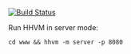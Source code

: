 [![Build Status](https://travis-ci.org/mrtnzlml/hhvm-nette.svg?branch=master)](https://travis-ci.org/mrtnzlml/hhvm-nette)

Run HHVM in server mode:

```console
cd www && hhvm -m server -p 8080
```
